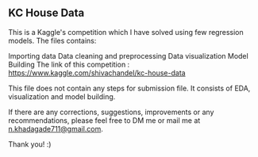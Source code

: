 ## KC House Data

This is a Kaggle's competition which I have solved using few regression models. The files contains:

Importing data
Data cleaning and preprocessing
Data visualization
Model Building
The link of this competition : https://www.kaggle.com/shivachandel/kc-house-data

This file does not contain any steps for submission file. It consists of EDA, visualization and model building.

If there are any corrections, suggestions, improvements or any recommendations, please feel free to DM me or mail me at n.khadagade711@gmail.com.

Thank you! :)
